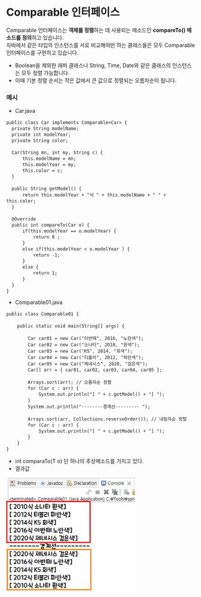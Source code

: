 # Comparable<T> 인터페이스
Comparable 인터페이스는 **객체를 정렬**하는 데 사용되는 메소드인 **compareTo() 메소드를 정의**하고 있습니다.   
자바에서 같은 타입의 인스턴스를 서로 비교해야만 하는 클래스들은 모두 Comparable 인터페이스를 구현하고 있습니다.

- Boolean을 제외한 래퍼 클래스나 String, Time, Date와 같은 클래스의 인스턴스는 모두 정렬 가능합니다.
- 이때 기본 정렬 순서는 작은 값에서 큰 값으로 정렬되는 오름차순이 됩니다.
  
### 예시
	
-  Car.java
	
  ```
  public class Car implements Comparable<Car> {
	private String modelName;
	private int modelYear;
	private String color;

	Car(String mn, int my, String c) {
		this.modelName = mn;
		this.modelYear = my;
		this.color = c;
	}

	public String getModel() {
		return this.modelYear + "식 " + this.modelName + " " + this.color;
	}

	@Override
	public int compareTo(Car o) {
		if(this.modelYear == o.modelYear) {
			return 0 ;
		}
		else if(this.modelYear < o.modelYear ) {
			return -1;
		}
		else {
			return 1;
		}
	}
}
```
- Comparable01.java
						    
```
public class Comparable01 {

	public static void main(String[] args) {

		Car car01 = new Car("아반떼", 2016, "노란색");
		Car car02 = new Car("소나타", 2010, "흰색");
		Car car03 = new Car("K5", 2014, "회색");
		Car car04 = new Car("티볼리", 2012, "파란색");
		Car car05 = new Car("제네시스", 2020, "검은색");
		Car[] arr = { car01, car02, car03, car04, car05 };

		Arrays.sort(arr); // 오름차순 정렬
		for (Car c : arr) {
			System.out.println("[ " + c.getModel() + "] ");
		}
		System.out.println("--------경계선--------- ");

		Arrays.sort(arr, Collections.reverseOrder()); // 내림차순 정렬
		for (Car c : arr) {
			System.out.println("[ " + c.getModel() + "] ");
		}
	}
}                              
```                                    
- int comparaTo(T o) 단 하나의 추상메소드를 가지고 있다.
- 결과값
<img src = "../../../images/4.ProgrammingLanguage/1.Java/Grammer/comparableResult.png">						    
						   
